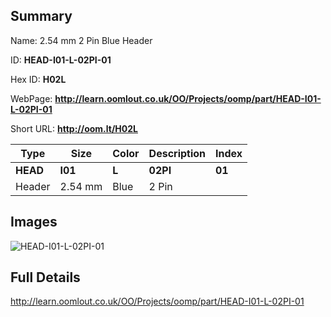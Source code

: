 

## Summary
 
Name:  2.54 mm 2 Pin Blue Header 

ID: __HEAD-I01-L-02PI-01__

Hex ID: __H02L__

WebPage: __http://learn.oomlout.co.uk/OO/Projects/oomp/part/HEAD-I01-L-02PI-01__

Short URL: __http://oom.lt/H02L__


| Type   | Size   | Color   | Description   | Index   |    
| ----- | ------   | ------   | -----   | ----   |    
| __HEAD__   					| __I01__   					| __L__    						| __02PI__    					| __01__ |    
| Header		| 2.54 mm	| Blue		| 2 Pin	| 	|

## Images
![HEAD-I01-L-02PI-01](http://oomlout.com/oomp-gen/parts/HEAD-I01-L-02PI-01/HEAD-I01-L-02PI-01_420.jpg)

## Full Details

 http://learn.oomlout.co.uk/OO/Projects/oomp/part/HEAD-I01-L-02PI-01

